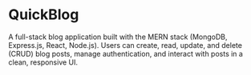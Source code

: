 # QuickBlog
A full-stack blog application built with the MERN stack (MongoDB, Express.js, React, Node.js). Users can create, read, update, and delete (CRUD) blog posts, manage authentication, and interact with posts in a clean, responsive UI.
